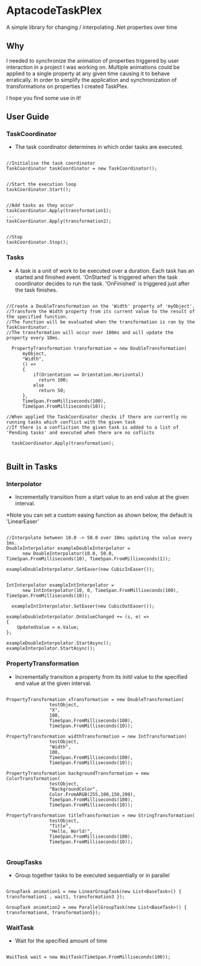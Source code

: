 # AptacodeTaskPlex
A simple library for changing / interpolating .Net properties over time

## Why
I needed to synchronize the animation of properties triggered by user interaction in a project I was working on. Multiple animations could be applied to a single property at any given time causing it to behave erratically. 
In order to simplify the application and synchronization of transformations on properties I created TaskPlex.

I hope you find some use in it!

## User Guide

### TaskCoordinator

-  The task coordinator determines in which order tasks are executed.

```

//Initialise the task coordinator
TaskCoordinator taskCoordinator = new TaskCoordinator();


//Start the execution loop
taskCoordinator.Start();


//Add tasks as they occur
taskCoordinator.Apply(transformation1);
...
taskCoordinator.Apply(transformation2);


//Stop
taskCoordinator.Stop();

```

### Tasks
-  A task is a unit of work to be executed over a duration.
Each task has an started and finished event.
'OnStarted' is triggered when the task coordinator decides to run the task.
'OnFinished' is triggered just after the task finishes.

```

//Create a DoubleTransformation on the 'Width' property of 'myObject'.
//Transform the Width property from its current value to the result of the specified function.
//The function will be evaluated when the transformation is ran by the TaskCoordinator.
//The transformation will occur over 100ms and will update the property every 10ms.

  PropertyTransformation transformation = new DoubleTransformation(
      myObject,
      "Width",
      () =>
      {
          if(Orientation == Orientation.Horizontal)
            return 100;
          else
            return 50;
      },
      TimeSpan.FromMilliseconds(100),
      TimeSpan.FromMilliseconds(10));

//When applied the TaskCoordinator checks if there are currently no running tasks which conflict with the given task
//If there is a confliction the given task is added to a list of 'Pending tasks' and executed when there are no coflicts

  taskCoordinator.Apply(transformation);
  
 ```

## Built in Tasks

### Interpolator  

-  Incrementally transition from a start value to an end value at the given interval. 

*Note you can set a custom easing function as shown below, the default is 'LinearEaser'

```

//Interpolate between 10.0 -> 50.0 over 10ms updating the value every 1ms.
DoubleInterpolator exampleDoubleInterpolator = 
      new DoubleInterpolator(10.0, 50.0, TimeSpan.FromMilliseconds(10), TimeSpan.FromMilliseconds(1));
      
exampleDoubleInterpolator.SetEaser(new CubicInEaser());


IntInterpolator exampleIntInterpolator = 
      new IntInterpolator(10, 0, TimeSpan.FromMilliseconds(100), TimeSpan.FromMilliseconds(10));   
      
  exampleIntInterpolator.SetEaser(new CubicOutEaser());

exampleDoubleInterpolator.OnValueChanged += (s, e) =>
{
    UpdatedValue = e.Value;
};

exampleDoubleInterpolator.StartAsync();
exampleInterpolator.StartAsync();

```

### PropertyTransformation

-  Incrementally transition a property from its initil value to the specified end value at the given interval.

```    

PropertyTransformation xTransformation = new DoubleTransformation(
                testObject,
                "X",
                100,
                TimeSpan.FromMilliseconds(100),
                TimeSpan.FromMilliseconds(10));
                                
PropertyTransformation widthTransformation = new IntTransformation(
                testObject,
                "Width",
                100,
                TimeSpan.FromMilliseconds(100),
                TimeSpan.FromMilliseconds(10));
                
PropertyTransformation backgroundTransformation = new ColorTransformation(
                testObject,
                "BackgroundColor",
                Color.FromARGB(255,100,150,200),
                TimeSpan.FromMilliseconds(100),
                TimeSpan.FromMilliseconds(10));
                
PropertyTransformation titleTransformation = new StringTransformation(
                testObject,
                "Title",
                "Hello, World!",
                TimeSpan.FromMilliseconds(100),
                TimeSpan.FromMilliseconds(10));
                
```

### GroupTasks

-  Group together tasks to be executed sequentially or in parallel

```

GroupTask animation1 = new LinearGroupTask(new List<BaseTask>() { transformation1 , wait1, transformation3 });

GroupTask animation2 = new ParallelGroupTask(new List<BaseTask>() { transformation4, transformation5});

```

### WaitTask

-  Wait for the specified amount of time

```

WaitTask wait = new WaitTask(TimeSpan.FromMilliseconds(100));

```
